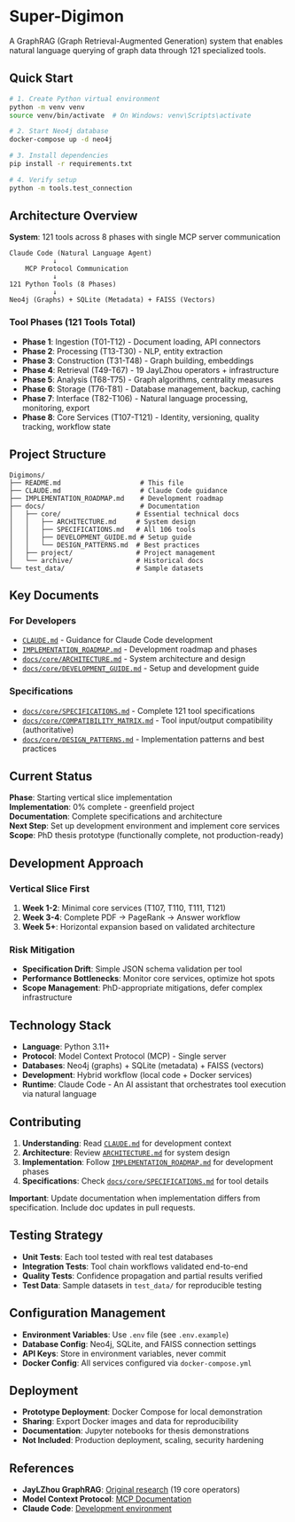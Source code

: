 # Super-Digimon

A GraphRAG (Graph Retrieval-Augmented Generation) system that enables natural language querying of graph data through 121 specialized tools.

## Quick Start

```bash
# 1. Create Python virtual environment
python -m venv venv
source venv/bin/activate  # On Windows: venv\Scripts\activate

# 2. Start Neo4j database
docker-compose up -d neo4j

# 3. Install dependencies
pip install -r requirements.txt

# 4. Verify setup
python -m tools.test_connection
```

## Architecture Overview

**System**: 121 tools across 8 phases with single MCP server communication

```
Claude Code (Natural Language Agent)
           ↓
    MCP Protocol Communication  
           ↓
121 Python Tools (8 Phases)
           ↓
Neo4j (Graphs) + SQLite (Metadata) + FAISS (Vectors)
```

### Tool Phases (121 Tools Total)
- **Phase 1**: Ingestion (T01-T12) - Document loading, API connectors  
- **Phase 2**: Processing (T13-T30) - NLP, entity extraction
- **Phase 3**: Construction (T31-T48) - Graph building, embeddings
- **Phase 4**: Retrieval (T49-T67) - 19 JayLZhou operators + infrastructure
- **Phase 5**: Analysis (T68-T75) - Graph algorithms, centrality measures
- **Phase 6**: Storage (T76-T81) - Database management, backup, caching
- **Phase 7**: Interface (T82-T106) - Natural language processing, monitoring, export
- **Phase 8**: Core Services (T107-T121) - Identity, versioning, quality tracking, workflow state

## Project Structure

```
Digimons/
├── README.md                    # This file
├── CLAUDE.md                    # Claude Code guidance
├── IMPLEMENTATION_ROADMAP.md    # Development roadmap
├── docs/                        # Documentation
│   ├── core/                   # Essential technical docs
│   │   ├── ARCHITECTURE.md     # System design
│   │   ├── SPECIFICATIONS.md   # All 106 tools
│   │   ├── DEVELOPMENT_GUIDE.md # Setup guide
│   │   └── DESIGN_PATTERNS.md  # Best practices
│   ├── project/                # Project management
│   └── archive/                # Historical docs
└── test_data/                  # Sample datasets
```

## Key Documents

### **For Developers**
- [`CLAUDE.md`](CLAUDE.md) - Guidance for Claude Code development
- [`IMPLEMENTATION_ROADMAP.md`](IMPLEMENTATION_ROADMAP.md) - Development roadmap and phases
- [`docs/core/ARCHITECTURE.md`](docs/core/ARCHITECTURE.md) - System architecture and design
- [`docs/core/DEVELOPMENT_GUIDE.md`](docs/core/DEVELOPMENT_GUIDE.md) - Setup and development guide

### **Specifications**
- [`docs/core/SPECIFICATIONS.md`](docs/core/SPECIFICATIONS.md) - Complete 121 tool specifications
- [`docs/core/COMPATIBILITY_MATRIX.md`](docs/core/COMPATIBILITY_MATRIX.md) - Tool input/output compatibility (authoritative)
- [`docs/core/DESIGN_PATTERNS.md`](docs/core/DESIGN_PATTERNS.md) - Implementation patterns and best practices

## Current Status

**Phase**: Starting vertical slice implementation  
**Implementation**: 0% complete - greenfield project  
**Documentation**: Complete specifications and architecture  
**Next Step**: Set up development environment and implement core services  
**Scope**: PhD thesis prototype (functionally complete, not production-ready)

## Development Approach

### Vertical Slice First
1. **Week 1-2**: Minimal core services (T107, T110, T111, T121)
2. **Week 3-4**: Complete PDF → PageRank → Answer workflow  
3. **Week 5+**: Horizontal expansion based on validated architecture

### Risk Mitigation
- **Specification Drift**: Simple JSON schema validation per tool
- **Performance Bottlenecks**: Monitor core services, optimize hot spots
- **Scope Management**: PhD-appropriate mitigations, defer complex infrastructure

## Technology Stack

- **Language**: Python 3.11+
- **Protocol**: Model Context Protocol (MCP) - Single server
- **Databases**: Neo4j (graphs) + SQLite (metadata) + FAISS (vectors)
- **Development**: Hybrid workflow (local code + Docker services)
- **Runtime**: Claude Code - An AI assistant that orchestrates tool execution via natural language

## Contributing

1. **Understanding**: Read [`CLAUDE.md`](CLAUDE.md) for development context
2. **Architecture**: Review [`ARCHITECTURE.md`](ARCHITECTURE.md) for system design
3. **Implementation**: Follow [`IMPLEMENTATION_ROADMAP.md`](IMPLEMENTATION_ROADMAP.md) for development phases
4. **Specifications**: Check [`docs/core/SPECIFICATIONS.md`](docs/core/SPECIFICATIONS.md) for tool details

**Important**: Update documentation when implementation differs from specification. Include doc updates in pull requests.

## Testing Strategy

- **Unit Tests**: Each tool tested with real test databases
- **Integration Tests**: Tool chain workflows validated end-to-end
- **Quality Tests**: Confidence propagation and partial results verified
- **Test Data**: Sample datasets in `test_data/` for reproducible testing

## Configuration Management

- **Environment Variables**: Use `.env` file (see `.env.example`)
- **Database Config**: Neo4j, SQLite, and FAISS connection settings
- **API Keys**: Store in environment variables, never commit
- **Docker Config**: All services configured via `docker-compose.yml`

## Deployment

- **Prototype Deployment**: Docker Compose for local demonstration
- **Sharing**: Export Docker images and data for reproducibility
- **Documentation**: Jupyter notebooks for thesis demonstrations
- **Not Included**: Production deployment, scaling, security hardening

## References

- **JayLZhou GraphRAG**: [Original research](https://github.com/JayLZhou/GraphRAG) (19 core operators)
- **Model Context Protocol**: [MCP Documentation](https://modelcontextprotocol.io/)
- **Claude Code**: [Development environment](https://claude.ai/code)